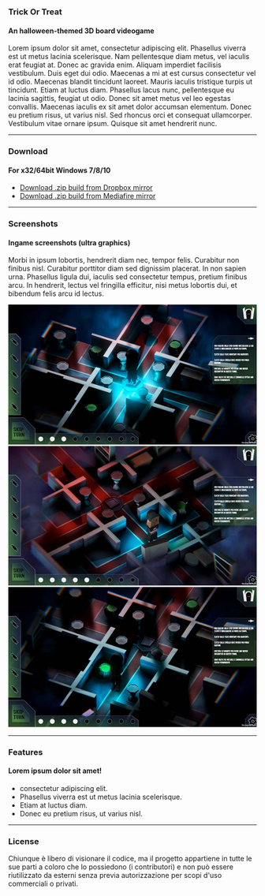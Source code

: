 ### Trick Or Treat
#### An halloween-themed 3D board videogame

Lorem ipsum dolor sit amet, consectetur adipiscing elit. Phasellus viverra est ut metus lacinia scelerisque. Nam pellentesque diam metus, vel iaculis erat feugiat at. Donec ac gravida enim. Aliquam imperdiet facilisis vestibulum. Duis eget dui odio. Maecenas a mi at est cursus consectetur vel id odio. Maecenas blandit tincidunt laoreet. Mauris iaculis tristique turpis ut tincidunt. Etiam at luctus diam. Phasellus lacus nunc, pellentesque eu lacinia sagittis, feugiat ut odio. Donec sit amet metus vel leo egestas convallis. Maecenas iaculis ex sit amet dolor accumsan elementum. Donec eu pretium risus, ut varius nisl. Sed rhoncus orci et consequat ullamcorper. Vestibulum vitae ornare ipsum. Quisque sit amet hendrerit nunc.

---

### Download
#### For x32/64bit Windows 7/8/10

- [Download .zip build from Dropbox mirror](https://www.dropbox.com/s/mr01760c4xdvymu/TrickOrTreat.zip?dl=1)
- [Download .zip build from Mediafire mirror](/docs/builds/TrickOrTreat.zip)

---

### Screenshots
#### Ingame screenshots (ultra graphics)

Morbi in ipsum lobortis, hendrerit diam nec, tempor felis. Curabitur non finibus nisl. Curabitur porttitor diam sed dignissim placerat. In non sapien urna. Phasellus ligula dui, iaculis sed consectetur tempus, pretium finibus arcu. In hendrerit, lectus vel fringilla efficitur, nisi metus lobortis dui, et bibendum felis arcu id lectus.

![](https://raw.githubusercontent.com/Leonardo-Fiori/trickortreat/master/docs/images/Screenshot%20(2).jpg) ![](https://raw.githubusercontent.com/Leonardo-Fiori/trickortreat/master/docs/images/Screenshot%20(3).jpg)![](https://raw.githubusercontent.com/Leonardo-Fiori/trickortreat/master/docs/images/Screenshot%20(1).jpg)

---

### Features
#### Lorem ipsum dolor sit amet!
- consectetur adipiscing elit.
- Phasellus viverra est ut metus lacinia scelerisque.
- Etiam at luctus diam.
- Donec eu pretium risus, ut varius nisl.

---

### License

Chiunque è libero di visionare il codice, ma il progetto appartiene in tutte le sue parti a coloro che lo possiedono (i contributori) e non può essere riutilizzato da esterni senza previa autorizzazione per scopi d'uso commerciali o privati.

